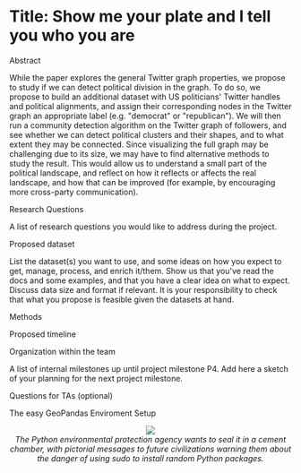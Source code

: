# Title: Show me your plate and I tell you who you are

Abstract 

While the paper explores the general Twitter graph properties, we propose to study if we can detect political division in the graph. To do so, we propose to build an additional dataset with US politicians' Twitter handles and political alignments, and assign their corresponding nodes in the Twitter graph an appropriate label (e.g. "democrat" or "republican"). We will then run a community detection algorithm on the Twitter graph of followers, and see whether we can detect political clusters and their shapes, and to what extent they may be connected. Since visualizing the full graph may be challenging due to its size, we may have to find alternative methods to study the result. This would allow us to understand a small part of the political landscape, and reflect on how it reflects or affects the real landscape, and how that can be improved (for example, by encouraging more cross-party communication).

Research Questions

A list of research questions you would like to address during the project.

Proposed dataset

List the dataset(s) you want to use, and some ideas on how you expect to get, manage, process, and enrich it/them. Show us that you've read the docs and some examples, and that you have a clear idea on what to expect. Discuss data size and format if relevant. It is your responsibility to check that what you propose is feasible given the datasets at hand.

Methods


Proposed timeline


Organization within the team


A list of internal milestones up until project milestone P4. Add here a sketch of your planning for the next project milestone.


Questions for TAs (optional)


The easy GeoPandas Enviroment Setup 
<center><img src='https://imgs.xkcd.com/comics/python_environment.png'> <br>  <i> The Python environmental protection agency wants to seal it in a cement chamber, with pictorial messages to future civilizations warning them about the danger of using sudo to install random Python packages. <i>
</center>
